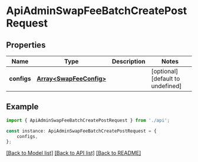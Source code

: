 # ApiAdminSwapFeeBatchCreatePostRequest


## Properties

Name | Type | Description | Notes
------------ | ------------- | ------------- | -------------
**configs** | [**Array&lt;SwapFeeConfig&gt;**](SwapFeeConfig.md) |  | [optional] [default to undefined]

## Example

```typescript
import { ApiAdminSwapFeeBatchCreatePostRequest } from './api';

const instance: ApiAdminSwapFeeBatchCreatePostRequest = {
    configs,
};
```

[[Back to Model list]](../README.md#documentation-for-models) [[Back to API list]](../README.md#documentation-for-api-endpoints) [[Back to README]](../README.md)
